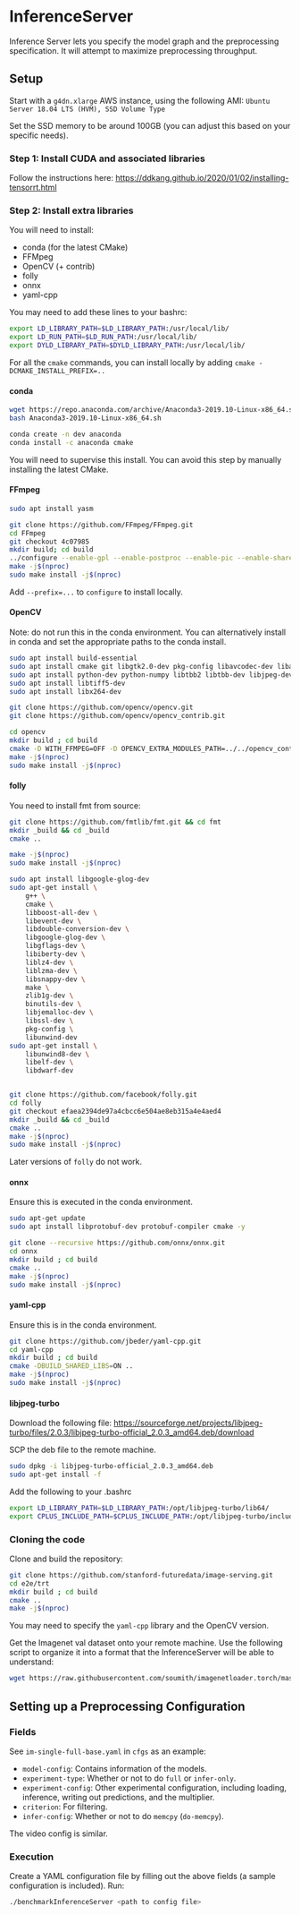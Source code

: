 # InferenceServer
Inference Server lets you specify the model graph and the preprocessing specification. It will attempt to maximize preprocessing throughput.

## Setup 
Start with a `g4dn.xlarge` AWS instance, using the following AMI: 
`Ubuntu Server 18.04 LTS (HVM), SSD Volume Type`

Set the SSD memory to be around 100GB (you can adjust this based on your specific needs). 


### Step 1: Install CUDA and associated libraries

Follow the instructions here: https://ddkang.github.io/2020/01/02/installing-tensorrt.html


### Step 2: Install extra libraries

You will need to install:
- conda (for the latest CMake)
- FFMpeg
- OpenCV (+ contrib)
- folly
- onnx
- yaml-cpp

You may need to add these lines to your bashrc:
```sh
export LD_LIBRARY_PATH=$LD_LIBRARY_PATH:/usr/local/lib/
export LD_RUN_PATH=$LD_RUN_PATH:/usr/local/lib/
export DYLD_LIBRARY_PATH=$DYLD_LIBRARY_PATH:/usr/local/lib/
```

For all the `cmake` commands, you can install locally by adding `cmake -DCMAKE_INSTALL_PREFIX=..`

#### conda

```sh
wget https://repo.anaconda.com/archive/Anaconda3-2019.10-Linux-x86_64.sh
bash Anaconda3-2019.10-Linux-x86_64.sh

conda create -n dev anaconda
conda install -c anaconda cmake
```

You will need to supervise this install. You can avoid this step by manually installing the latest CMake.

#### FFmpeg

```sh
sudo apt install yasm

git clone https://github.com/FFmpeg/FFmpeg.git
cd FFmpeg
git checkout 4c07985
mkdir build; cd build
../configure --enable-gpl --enable-postproc --enable-pic --enable-shared
make -j$(nproc)
sudo make install -j$(nproc)
```

Add `--prefix=...` to `configure` to install locally.


#### OpenCV

Note: do not run this in the conda environment. You can alternatively install in conda and set the appropriate paths to the conda install.

```sh
sudo apt install build-essential
sudo apt install cmake git libgtk2.0-dev pkg-config libavcodec-dev libavformat-dev libswscale-dev
sudo apt install python-dev python-numpy libtbb2 libtbb-dev libjpeg-dev libpng-dev libtiff-dev libdc1394-22-dev
sudo apt install libtiff5-dev
sudo apt install libx264-dev

git clone https://github.com/opencv/opencv.git
git clone https://github.com/opencv/opencv_contrib.git

cd opencv
mkdir build ; cd build
cmake -D WITH_FFMPEG=OFF -D OPENCV_EXTRA_MODULES_PATH=../../opencv_contrib/modules ..
make -j$(nproc)
sudo make install -j$(nproc)
```

#### folly

You need to install fmt from source:
```sh
git clone https://github.com/fmtlib/fmt.git && cd fmt
mkdir _build && cd _build
cmake ..

make -j$(nproc)
sudo make install -j$(nproc)
```

```sh
sudo apt install libgoogle-glog-dev
sudo apt-get install \
    g++ \
    cmake \
    libboost-all-dev \
    libevent-dev \
    libdouble-conversion-dev \
    libgoogle-glog-dev \
    libgflags-dev \
    libiberty-dev \
    liblz4-dev \
    liblzma-dev \
    libsnappy-dev \
    make \
    zlib1g-dev \
    binutils-dev \
    libjemalloc-dev \
    libssl-dev \
    pkg-config \
    libunwind-dev
sudo apt-get install \
    libunwind8-dev \
    libelf-dev \
    libdwarf-dev


git clone https://github.com/facebook/folly.git
cd folly
git checkout efaea2394de97a4cbcc6e504ae8eb315a4e4aed4
mkdir _build && cd _build
cmake ..
make -j$(nproc)
sudo make install -j$(nproc)
```

Later versions of `folly` do not work.


#### onnx

Ensure this is executed in the conda environment.

```sh
sudo apt-get update
sudo apt install libprotobuf-dev protobuf-compiler cmake -y

git clone --recursive https://github.com/onnx/onnx.git
cd onnx
mkdir build ; cd build
cmake ..
make -j$(nproc)
sudo make install -j$(nproc)
```

#### yaml-cpp

Ensure this is in the conda environment.

```sh
git clone https://github.com/jbeder/yaml-cpp.git
cd yaml-cpp
mkdir build ; cd build
cmake -DBUILD_SHARED_LIBS=ON ..
make -j$(nproc)
sudo make install -j$(nproc)
```

#### libjpeg-turbo
Download the following file:
https://sourceforge.net/projects/libjpeg-turbo/files/2.0.3/libjpeg-turbo-official_2.0.3_amd64.deb/download

SCP the deb file to the remote machine.

```sh
sudo dpkg -i libjpeg-turbo-official_2.0.3_amd64.deb
sudo apt-get install -f
```
Add the following to your .bashrc
```sh
export LD_LIBRARY_PATH=$LD_LIBRARY_PATH:/opt/libjpeg-turbo/lib64/
export CPLUS_INCLUDE_PATH=$CPLUS_INCLUDE_PATH:/opt/libjpeg-turbo/include/
```


### Cloning the code
Clone and build the repository:
```sh
git clone https://github.com/stanford-futuredata/image-serving.git
cd e2e/trt
mkdir build ; cd build
cmake ..
make -j$(nproc)
```

You may need to specify the `yaml-cpp` library and the OpenCV version.

Get the Imagenet val dataset onto your remote machine. Use the following script to organize it into a format that the InferenceServer will be able to understand:
```sh
wget https://raw.githubusercontent.com/soumith/imagenetloader.torch/master/valprep.sh
```

## Setting up a Preprocessing Configuration
### Fields
See `im-single-full-base.yaml` in `cfgs` as an example:
- `model-config`: Contains information of the models.
- `experiment-type`: Whether or not to do `full` or `infer-only`.
- `experiment-config`: Other experimental configuration, including loading, inference, writing out predictions, and the multiplier.
- `criterion`: For filtering.
- `infer-config`: Whether or not to do `memcpy` (`do-memcpy`).

The video config is similar.

### Execution
Create a YAML configuration file by filling out the above fields (a sample configuration is included). Run:
```sh
./benchmarkInferenceServer <path to config file>
```
